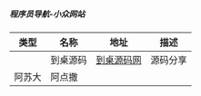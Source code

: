 ##### 程序员导航-小众网站

| 类型  | 名称   | 地址                                       | 描述   |
| --- | ---- | ---------------------------------------- | ---- |
|     | 到桌源码 | [到桌源码网](https://www.dandroid.cn "-----") | 源码分享 |
| 阿苏大 | 阿点撒  |                                          |      |


